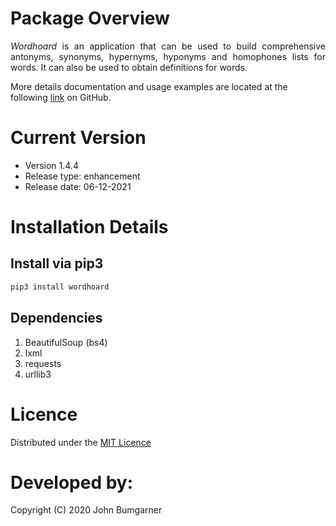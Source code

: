 # Package Overview
<p align="justify">
<i>Wordhoard</i> is an application that can be used to build comprehensive antonyms, synonyms, hypernyms, hyponyms and homophones lists for words.  It can also be used to obtain 
definitions for words.  

More details documentation and usage examples are located at the following <a href="https://github.com/johnbumgarner/wordhoard/blob/master/README.md">link</a> on GitHub.
<p>

# Current Version
<p align="justify">

   - Version 1.4.4
   - Release type: enhancement
   - Release date: 06-12-2021
<p>

# Installation Details

## Install via pip3

```python
pip3 install wordhoard
```

## Dependencies
1. BeautifulSoup (bs4)
2. lxml
3. requests
4. urllib3

# Licence 
<p align="justify">
Distributed under the <a href="https://github.com/johnbumgarner/wordhoard/blob/master/LICENSE">MIT Licence</a>
<p>

# Developed by:
<p align="justify">
Copyright (C) 2020 John Bumgarner
<p>

